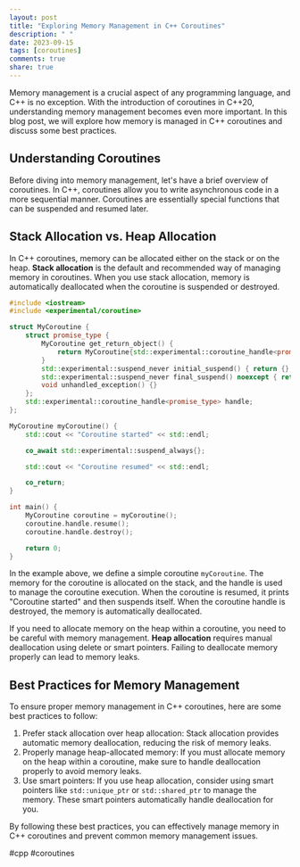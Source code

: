 ```yaml
---
layout: post
title: "Exploring Memory Management in C++ Coroutines"
description: " "
date: 2023-09-15
tags: [coroutines]
comments: true
share: true
---
```


Memory management is a crucial aspect of any programming language, and C++ is no exception. With the introduction of coroutines in C++20, understanding memory management becomes even more important. In this blog post, we will explore how memory is managed in C++ coroutines and discuss some best practices.

## Understanding Coroutines

Before diving into memory management, let's have a brief overview of coroutines. In C++, coroutines allow you to write asynchronous code in a more sequential manner. Coroutines are essentially special functions that can be suspended and resumed later.

## Stack Allocation vs. Heap Allocation

In C++ coroutines, memory can be allocated either on the stack or on the heap. **Stack allocation** is the default and recommended way of managing memory in coroutines. When you use stack allocation, memory is automatically deallocated when the coroutine is suspended or destroyed.

```cpp
#include <iostream>
#include <experimental/coroutine>

struct MyCoroutine {
    struct promise_type {
        MyCoroutine get_return_object() {
            return MyCoroutine{std::experimental::coroutine_handle<promise_type>::from_promise(*this)};
        }
        std::experimental::suspend_never initial_suspend() { return {}; }
        std::experimental::suspend_never final_suspend() noexcept { return {}; }
        void unhandled_exception() {}
    };
    std::experimental::coroutine_handle<promise_type> handle;
};

MyCoroutine myCoroutine() {
    std::cout << "Coroutine started" << std::endl;

    co_await std::experimental::suspend_always{};

    std::cout << "Coroutine resumed" << std::endl;

    co_return;
}

int main() {
    MyCoroutine coroutine = myCoroutine();
    coroutine.handle.resume();
    coroutine.handle.destroy();

    return 0;
}
```

In the example above, we define a simple coroutine `myCoroutine`. The memory for the coroutine is allocated on the stack, and the handle is used to manage the coroutine execution. When the coroutine is resumed, it prints "Coroutine started" and then suspends itself. When the coroutine handle is destroyed, the memory is automatically deallocated.

If you need to allocate memory on the heap within a coroutine, you need to be careful with memory management. **Heap allocation** requires manual deallocation using delete or smart pointers. Failing to deallocate memory properly can lead to memory leaks.

## Best Practices for Memory Management

To ensure proper memory management in C++ coroutines, here are some best practices to follow:

1. Prefer stack allocation over heap allocation: Stack allocation provides automatic memory deallocation, reducing the risk of memory leaks.
2. Properly manage heap-allocated memory: If you must allocate memory on the heap within a coroutine, make sure to handle deallocation properly to avoid memory leaks.
3. Use smart pointers: If you use heap allocation, consider using smart pointers like `std::unique_ptr` or `std::shared_ptr` to manage the memory. These smart pointers automatically handle deallocation for you.

By following these best practices, you can effectively manage memory in C++ coroutines and prevent common memory management issues.

#cpp #coroutines